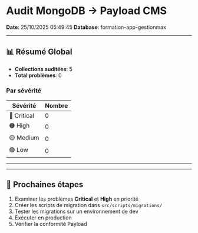 # Audit MongoDB → Payload CMS

**Date**: 25/10/2025 05:49:45
**Database**: formation-app-gestionmax

---

## 📊 Résumé Global

- **Collections auditées**: 5
- **Total problèmes**: 0

### Par sévérité

| Sévérité | Nombre |
|----------|--------|
| 🔴 Critical | 0 |
| 🟠 High | 0 |
| 🟡 Medium | 0 |
| 🟢 Low | 0 |

---

---

## 🔧 Prochaines étapes

1. Examiner les problèmes **Critical** et **High** en priorité
2. Créer les scripts de migration dans `src/scripts/migrations/`
3. Tester les migrations sur un environnement de dev
4. Exécuter en production
5. Vérifier la conformité Payload
